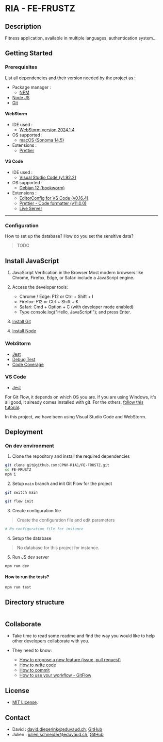 # RIA - FE-FRUSTZ

## Description

Fitness application, available in multiple languages, authentication system...

## Getting Started

### Prerequisites

List all dependencies and their version needed by the project as :

-   Package manager :
    -   [NPM](https://docs.npmjs.com/try-the-latest-stable-version-of-npm)
-   [Node JS](https://nodejs.org/en/download)
-   [Git](https://git-scm.com/)

#### WebStorm

-   IDE used :
    -   [WebStorm version 2024.1.4](https://www.jetbrains.com/webstorm/)
-   OS supported :
    -   [macOS (Sonoma 14.5)](https://www.iclarified.com/91544/where-to-download-macos-sonoma)
-   Extensions :
    -   [Prettier](https://prettier.io/docs/webstorm)

#### VS Code

-   IDE used :
    -   [Visual Studio Code (v1.92.2)](https://code.visualstudio.com/updates/v1_92)
-   OS supported :
    -   [Debian 12 (bookworm)](https://www.debian.org/releases/bullseye/debian-installer/index)
-   Extensions :
    -   [EditorConfig for VS Code (v0.16.4)](https://marketplace.visualstudio.com/items?itemName=EditorConfig.EditorConfig)
    -   [Prettier - Code formatter (v11.0.0)](https://marketplace.visualstudio.com/items?itemName=esbenp.prettier-vscode)
    -   [Live Server](https://marketplace.visualstudio.com/items?itemName=ritwickdey.LiveServer)

---

### Configuration

How to set up the database? How do you set the sensitive data?

> TODO

## Install JavaScript

1. JavaScript Verification in the Browser
   Most modern browsers like Chrome, Firefox, Edge, or Safari include a JavaScript engine.
2. Access the developer tools:

    - Chrome / Edge: F12 or Ctrl + Shift + I
    - Firefox: F12 or Ctrl + Shift + K
    - Safari: Cmd + Option + C (with developer mode enabled)
    - Type console.log("Hello, JavaScript!"); and press Enter.

3. [Install Git](https://git-scm.com/book/en/v2/Getting-Started-Installing-Git)
4. [Install Node](https://nodejs.org/fr/download)

### WebStorm

-   [Jest](https://www.jetbrains.com/help/webstorm/running-unit-tests-on-jest.html#ws_node_test_docker)
-   [Debug Test](https://www.jetbrains.com/help/webstorm/running-unit-tests-on-jest.html#ws_jest_debugging_tests)
-   [Code Coverage](https://www.jetbrains.com/help/webstorm/running-unit-tests-on-jest.html#ws_jest_code_coverage)

### VS Code

-   [Jest](https://marketplace.visualstudio.com/items?itemName=Orta.vscode-jest)

For Git Flow, it depends on which OS you are. If you are using Windows, it's all good, it already comes installed with git. For the others, [follow this tutorial](https://skoch.github.io/Git-Workflow/).

In this project, we have been using Visual Studio Code and WebStorm.

## Deployment

### On dev environment

1. Clone the repository and install the required dependencies

```bash
git clone git@github.com:CPNV-RIA1/FE-FRUSTZ.git
cd FE-FRUSTZ
npm i
```

2. Setup `main` branch and init Git Flow for the project

```bash
git switch main

git flow init
```

3. Create configuration file

> Create the configuration file and edit parameters

```bash
# No configuration file for instance
```

4. Setup the database

> No database for this project for instance.

5. Run JS dev server

```bash
npm run dev
```

#### How to run the tests?

```bash
npm run test
```

## Directory structure

```bash

```

## Collaborate

-   Take time to read some readme and find the way you would like to help other developers collaborate with you.

-   They need to know:
    -   [How to propose a new feature (issue, pull request)](https://github.com/CPNV-RIA1/FE-FRUSTZ/issues/new)
    -   [How to write code](https://ecma-international.org/)
    -   [How to commit](https://www.conventionalcommits.org/en/v1.0.0/)
    -   [How to use your workflow - GitFlow](https://nvie.com/posts/a-successful-git-branching-model/)

## License

-   [MIT License](LICENSE).

## Contact

-   David : <david.dieperink@eduvaud.ch>, [GitHub](https://github.com/dieperid)
-   Julien : <julien.schneider@eduvaud.ch>, [GitHub](https://github.com/T5uy0)
